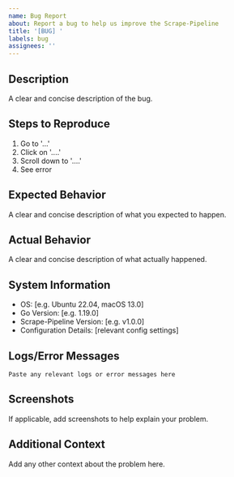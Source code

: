 ```yaml
---
name: Bug Report
about: Report a bug to help us improve the Scrape-Pipeline
title: '[BUG] '
labels: bug
assignees: ''
---
```


## Description
A clear and concise description of the bug.

## Steps to Reproduce
1. Go to '...'
2. Click on '....'
3. Scroll down to '....'
4. See error

## Expected Behavior
A clear and concise description of what you expected to happen.

## Actual Behavior
A clear and concise description of what actually happened.

## System Information
- OS: [e.g. Ubuntu 22.04, macOS 13.0]
- Go Version: [e.g. 1.19.0]
- Scrape-Pipeline Version: [e.g. v1.0.0]
- Configuration Details: [relevant config settings]

## Logs/Error Messages
```
Paste any relevant logs or error messages here
```

## Screenshots
If applicable, add screenshots to help explain your problem.

## Additional Context
Add any other context about the problem here.